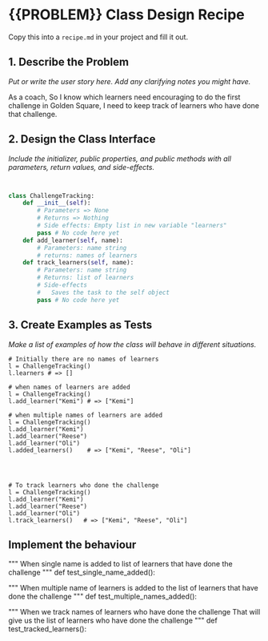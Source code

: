 # {{PROBLEM}} Class Design Recipe

Copy this into a `recipe.md` in your project and fill it out.

## 1. Describe the Problem

_Put or write the user story here. Add any clarifying notes you might have._

As a coach,
So I know which learners need encouraging to do the first challenge in Golden Square,
I need to keep track of learners who have done that challenge.



## 2. Design the Class Interface

_Include the initializer, public properties, and public methods with all parameters, return values, and side-effects._

```python


class ChallengeTracking:
    def __init__(self):
        # Parameters => None
        # Returns => Nothing
        # Side effects: Empty list in new variable "learners" 
        pass # No code here yet
    def add_learner(self, name):
        # Parameters: name string
        # returns: names of learners
    def track_learners(self, name):
        # Parameters: name string
        # Returns: list of learners
        # Side-effects
        #   Saves the task to the self object
        pass # No code here yet
```

## 3. Create Examples as Tests

_Make a list of examples of how the class will behave in different situations._

``` 
# Initially there are no names of learners
l = ChallengeTracking() 
l.learners # => []

# when names of learners are added
l = ChallengeTracking()   
l.add_learner("Kemi") # => ["Kemi"]

# when multiple names of learners are added
l = ChallengeTracking()
l.add_learner("Kemi")
l.add_learner("Reese")
l.add_learner("Oli")
l.added_learners()    # => ["Kemi", "Reese", "Oli"]




# To track learners who done the challenge
l = ChallengeTracking()
l.add_learner("Kemi")
l.add_learner("Reese")
l.add_learner("Oli")
l.track_learners()   # => ["Kemi", "Reese", "Oli"]

```

## Implement the behaviour

"""
When single name is added to list of learners that have done the challenge
"""
def test_single_name_added():

"""
When multiple name of learners is added to the list of learners that have done the challenge
"""
def test_multiple_names_added():

"""
When we track names of learners who have  done the challenge
That will give us the list of learners who have done the challenge
"""
def test_tracked_learners():

